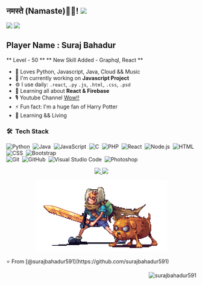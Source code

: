 
<!--
**surajbahadur591/surajbahadur591** is a ✨ _special_ ✨ repository because its `README.md` (this file) appears on your GitHub profile.
Here are some ideas to get you started:

- 🔭 I’m currently working on ...
- 🌱 I’m currently learning ...
- 👯 I’m looking to collaborate on ...
- 🤔 I’m looking for help with ...
- 💬 Ask me about ...
- 📫 How to reach me: ...
- 😄 Pronouns: ...
- ⚡ Fun fact: ...
-->

<h2>नमस्ते (Namaste)🙏🏻! <img src="https://media.giphy.com/media/12oufCB0MyZ1Go/giphy.gif" width="50"></h2>
  
[![](https://img.shields.io/badge/LinkedIn-surajbahadur-blue)](https://www.linkedin.com/in/surajbahadur/)
[![](https://img.shields.io/badge/Gmail-surajbahadur58@gmail.com-red)](mailto:surajbahadur58@gmail.com)

## Player Name : Suraj Bahadur 
** Level - 50 **
** New Skill Added - Graphql, React **
- 🌱 Loves Python, Javascript, Java, Cloud && Music
- 🏢 I'm currently working on  **Javascript Project**
- ⚙️ I use daily: `.react`, `.py` `.js`, `.html`, `.css`, `.psd`
- 🌱 Learning all about **React & Firebase**
- 🎙  Youtube Channel [Wow!!](https://www.youtube.com/SurajBahadur?sub_confirmation=1)
- ⚡️ Fun fact: I'm a huge fan of Harry Potter
- 📒 Learning && Living

### 🛠 &nbsp;Tech Stack

![Python](https://img.shields.io/badge/-Python-333333?style=flat&logo=python)&nbsp;
![Java](https://img.shields.io/badge/-Java-333333?style=flat&logo=Java&logoColor=FFA518)&nbsp;
![JavaScript](https://img.shields.io/badge/-JavaScript-333333?style=flat&logo=javascript)&nbsp;
![C](https://img.shields.io/badge/-C-333333?style=flat&logo=C&logoColor=A8B9CC)&nbsp;
![PHP](https://img.shields.io/badge/-PHP-333333?style=flat&logo=php)&nbsp;
![React](https://img.shields.io/badge/-React-333333?style=flat&logo=react)&nbsp;
![Node.js](https://img.shields.io/badge/-Node.js-333333?style=flat&logo=node.js)&nbsp;
![HTML](https://img.shields.io/badge/-HTML-333333?style=flat&logo=HTML5)&nbsp;
![CSS](https://img.shields.io/badge/-CSS-333333?style=flat&logo=CSS3&logoColor=1572B6)&nbsp;
![Bootstrap](https://img.shields.io/badge/-Bootstrap-333333?style=flat&logo=bootstrap&logoColor=563D7C)\
![Git](https://img.shields.io/badge/-Git-333333?style=flat&logo=git)&nbsp;
![GitHub](https://img.shields.io/badge/-GitHub-333333?style=flat&logo=github)&nbsp;
![Visual Studio Code](https://img.shields.io/badge/-Visual%20Studio%20Code-333333?style=flat&logo=visual-studio-code&logoColor=007ACC)&nbsp;
![Photoshop](https://img.shields.io/badge/-Photoshop-333333?style=flat&logo=adobe-photoshop)&nbsp;

<p align="center">
<a href="https://github.com/surajbahadur591">
  <img height="180em" src="https://github-readme-stats-eight-theta.vercel.app/api?username=surajbahadur591&show_icons=true&theme=react&include_all_commits=true&count_private=true "/>
  <img height="180em" src="https://github-readme-stats-eight-theta.vercel.app/api/top-langs/?username=surajbahadur591&layout=compact&langs_count=8&hide=java,r&theme=react "/>
</a>
</p>
<p align="center">
  
  <img src="https://github.com/selimdoyranli/selimdoyranli/blob/master/preview.gif" width="350" />
</p>
⭐️ From [@surajbahadur591](https://github.com/surajbahadur591)
<p align="right"> <img src="https://komarev.com/ghpvc/?username=surajbahadur591" alt="surajbahadur591" /> </p>
